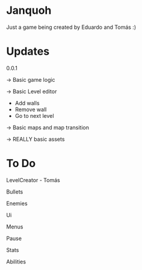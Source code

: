 # Janquoh
Just a game being created by Eduardo and Tomás :)

# Updates
0.0.1

-> Basic game logic

-> Basic Level editor
- Add walls
- Remove wall
- Go to next level

-> Basic maps and map transition

-> REALLY basic assets


# To Do
LevelCreator - Tomás

Bullets

Enemies

Ui

Menus

Pause

Stats

Abilities
